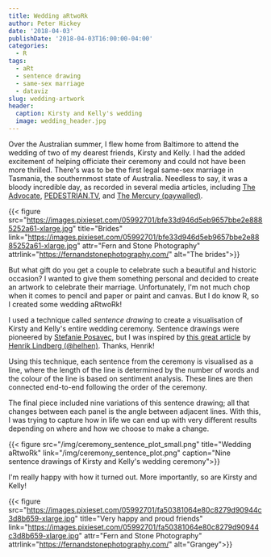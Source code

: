 ```yaml
---
title: Wedding aRtwoRk
author: Peter Hickey
date: '2018-04-03'
publishDate: '2018-04-03T16:00:00-04:00'
categories:
  - R
tags:
  - aRt
  - sentence drawing
  - same-sex marriage
  - dataviz
slug: wedding-artwork
header:
  caption: Kirsty and Kelly's wedding
  image: wedding_header.jpg
---
```


Over the Australian summer, I flew home from Baltimore to attend the wedding of 
two of my dearest friends, Kirsty and Kelly. I had the added excitement of 
helping officiate their ceremony and could not have been more thrilled. There's 
was to be the first legal same-sex marriage in Tasmania, the southernmost state 
of Australia. Needless to say, it was a bloody incredible day, as recorded in 
several media articles, including 
[The Advocate](http://www.theadvocate.com.au/story/5153850/the-historic-wedding-of-kelly-and-kirsty/), 
[PEDESTRIAN.TV](https://www.pedestrian.tv/dating/kirsty-and-kelly-albion/), 
and [The Mercury (paywalled)](https://www.themercury.com.au/lifestyle/kelly-mackenzie-and-kirsty-albion-say-wedding-in-tasmania-best-day-of-our-lives/news-story/baea7c3453679d478034bb151aaed78f).

{{< figure src="https://images.pixieset.com/05992701/bfe33d946d5eb9657bbe2e8885252a61-xlarge.jpg" title="Brides" link="https://images.pixieset.com/05992701/bfe33d946d5eb9657bbe2e8885252a61-xlarge.jpg" attr="Fern and Stone Photography" attrlink="https://fernandstonephotography.com/" alt="The brides">}}

But what gift do you get a couple to celebrate such a beautiful and historic 
occasion? I wanted to give them something personal and decided to create an 
artwork to celebrate their marriage. Unfortunately, I'm not much chop when it 
comes to pencil and paper or paint and canvas. But I do know R, so I created 
some wedding aRtwoRk!

I used a technique called _sentence drawing_ to create a visualisation of 
Kirsty and Kelly's entire wedding ceremony. Sentence drawings were pioneered by 
[Stefanie Posavec](https://www.stefanieposavec.com/writing-without-words/), but 
I was inspired by 
[this great article](https://htmlpreview.github.io/?https://github.com/halhen/viz-pub/blob/master/sentence-drawings/code.nb.html) 
by [Henrik Lindberg (@helhen)](https://github.com/halhen). Thanks, Henrik!

Using this technique, each sentence from the ceremony is visualised as a line, where the length of the 
line is determined by the number of words and the colour of the line is based 
on sentiment analysis. These lines are then connected end-to-end following the 
order of the ceremony. 

The final piece included nine variations of this sentence drawing; all that 
changes between each panel is the angle between adjacent lines. With this, 
I was trying to capture how in life we can end up with very different results depending on where and how we choose to make a change.

{{< figure src="/img/ceremony_sentence_plot_small.png" title="Wedding aRtwoRk" link="/img/ceremony_sentence_plot.png" caption="Nine sentence drawings of Kirsty and Kelly's wedding ceremony">}}

I'm really happy with how it turned out. More importantly, so are Kirsty and 
Kelly!

{{< figure src="https://images.pixieset.com/05992701/fa50381064e80c8279d90944c3d8b659-xlarge.jpg" title="Very happy and proud friends" link="https://images.pixieset.com/05992701/fa50381064e80c8279d90944c3d8b659-xlarge.jpg" attr="Fern and Stone Photography" attrlink="https://fernandstonephotography.com/" alt="Grangey">}}
